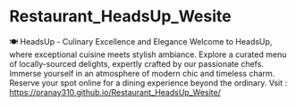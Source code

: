# Restaurant_HeadsUp_Wesite
 🍽️ HeadsUp - Culinary Excellence and Elegance  Welcome to HeadsUp, where exceptional cuisine meets stylish ambiance. Explore a curated menu of locally-sourced delights, expertly crafted by our passionate chefs. Immerse yourself in an atmosphere of modern chic and timeless charm. Reserve your spot online for a dining experience beyond the ordinary.
 Vsit : https://pranay310.github.io/Restaurant_HeadsUp_Wesite/
